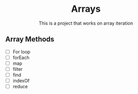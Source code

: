 <div align="center">
<h1>Arrays</h1>
<p>This is a project that works on array iteration</p>
</div>

## Array Methods

-   [ ] For loop
-   [ ] forEach
-   [ ] map
-   [ ] filter
-   [ ] find
-   [ ] indexOf
-   [ ] reduce

